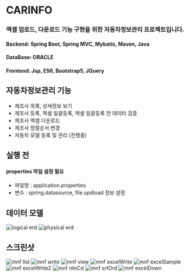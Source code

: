 # CARINFO

### 엑셀 업로드, 다운로드 기능 구현을 위한 자동차정보관리 프로젝트입니다.
#### Backend: Spring Boot, Spring MVC, Mybatis, Maven, Java
#### DataBase: ORACLE
#### Frontend: Jsp, ES6, Bootstrap5, JQuery

## 자동차정보관리 기능
- 제조사 목록, 상세정보 보기
- 제조사 등록, 엑셀 일괄등록, 엑셀 일괄등록 전 데이터 검증
- 제조사 엑셀 다운로드
- 제조사 정렬순서 변경
- 자동차 모델 등록 및 관리 (진행중)

## 실행 전
#### properties 파일 설정 필요
- 파일명 : application.properties
- 변수 : spring.datasource, file.updload 정보 설정

## 데이터 모델
![logical erd](./screenshot/CARINFO_논리모델.png)
![physical erd](./screenshot/CARINFO_물리모델.png)

## 스크린샷
![mnf list](./screenshot/제조사_목록.png)
![mnf write](./screenshot/제조사_등록.PNG)
![mnf view](./screenshot/제조사_상세정보.PNG)
![mnf excelWrite](./screenshot/제조사_일괄등록.PNG)
![mnf excelSample](./screenshot/일괄등록양식.PNG)
![mnf excelWrite2](./screenshot/제조사_일괄등록2.PNG)
![mnf ntnCd](./screenshot/제조사_국가코드표.PNG)
![mnf srtOrd](./screenshot/제조사_정렬순서변경.PNG)
![mnf excelDown](./screenshot/제조사_다운로드엑셀.PNG)
